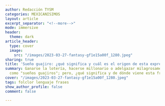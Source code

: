 ```yaml
---
author: Redacción TYSM
categories: MEXICANISIMOS
layout: article
excerpt_separator: "<!--more-->"
mode: immersive
header:
  theme: dark
article_header:
  type: cover
  image:
    src: "/images/2023-03-27-fantasy-gf1e15a00f_1280.jpeg"
sharing: true
title: 'Sueño guajiro: ¿qué significa y cuál es el origen de esta expresión?'
summary: Ganarse la lotería, hacerse millonario o adelgazar milagrosamente califican
  como "sueños guajiros"; pero, ¿qué significa y de dónde viene esta frase?
cover: "/images/2023-03-27-fantasy-gf1e15a00f_1280.jpeg"
tags: folclor lenguaje frases
show_author_profile: false
comment: false

---
```

